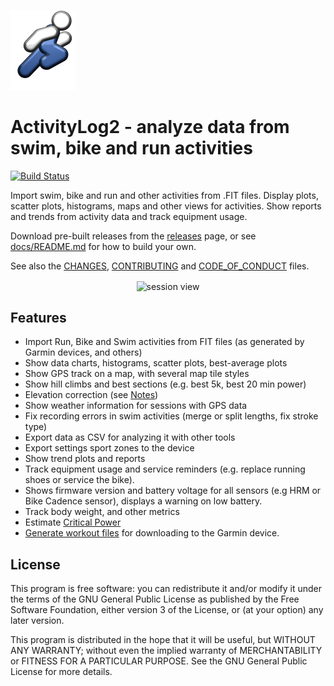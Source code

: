 ![Logo](img/logo/ActivityLog2.png)

# ActivityLog2 - analyze data from swim, bike and run activities

[![Build Status](https://dev.azure.com/alexharsanyi0641/ActivityLog2/_apis/build/status/alex-hhh.ActivityLog2?branchName=master)](https://dev.azure.com/alexharsanyi0641/ActivityLog2/_build/latest?definitionId=1&branchName=master)

Import swim, bike and run and other activities from .FIT files.  Display
plots, scatter plots, histograms, maps and other views for activities.  Show
reports and trends from activity data and track equipment usage.

Download pre-built releases from the
[releases](https://github.com/alex-hhh/ActivityLog2/releases) page, or see
[docs/README.md](docs/README.md) for how to build your own.

See also the [CHANGES](./docs/CHANGES.md),
[CONTRIBUTING](./docs/CONTRIBUTING.md) and
[CODE_OF_CONDUCT](./docs/CODE_OF_CONDUCT.md) files.

<p align="center"> <img align="center" width="800" alt="session view"
src="https://drive.google.com/uc?export=download&id=1sktF8A_3CCe-9KYdc7YHJWLsDTs4ffy8"
/> </p>

## Features

* Import Run, Bike and Swim activities from FIT files (as generated by Garmin
  devices, and others)
* Show data charts, histograms, scatter plots, best-average plots
* Show GPS track on a map, with several map tile styles
* Show hill climbs and best sections (e.g. best 5k, best 20 min power)
* Elevation correction (see [Notes](./docs/elevation-correction.md))
* Show weather information for sessions with GPS data
* Fix recording errors in swim activities (merge or split lengths, fix stroke
  type)
* Export data as CSV for analyzing it with other tools
* Export settings sport zones to the device
* Show trend plots and reports
* Track equipment usage and service reminders (e.g. replace running shoes or
  service the bike).
* Shows firmware version and battery voltage for all sensors (e.g HRM or Bike
  Cadence sensor), displays a warning on low battery.
* Track body weight, and other metrics
* Estimate [Critical Power](./docs/critical-power.md)
* [Generate workout files](https://alex-hhh.github.io/2018/05/running-and-cycling-workout-editor.html)
  for downloading to the Garmin device.

## License

This program is free software: you can redistribute it and/or modify it under
the terms of the GNU General Public License as published by the Free Software
Foundation, either version 3 of the License, or (at your option) any later
version.

This program is distributed in the hope that it will be useful, but WITHOUT
ANY WARRANTY; without even the implied warranty of MERCHANTABILITY or FITNESS
FOR A PARTICULAR PURPOSE.  See the GNU General Public License for more
details.
